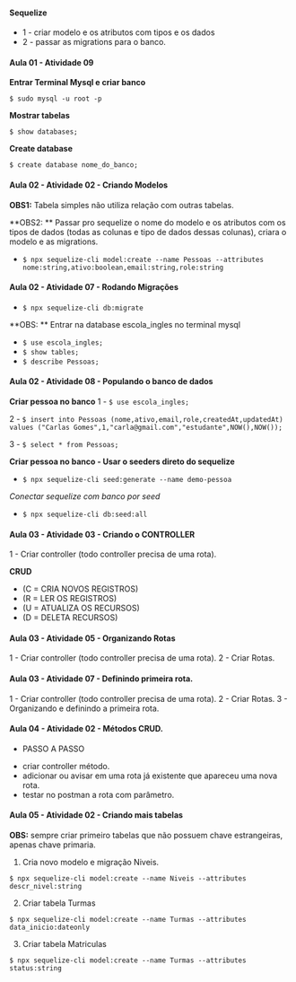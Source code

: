 #### Sequelize

- 1 - criar modelo e os atributos com tipos e os dados
- 2 - passar as migrations para o banco.

#### Aula 01 - Atividade 09

**Entrar Terminal Mysql e criar banco**

`$ sudo mysql -u root -p`

**Mostrar tabelas**

`$ show databases;`

**Create database**

`$ create database nome_do_banco;`

#### Aula 02 - Atividade 02 - Criando Modelos

**OBS1:** Tabela simples não utiliza relação com outras tabelas.

**OBS2: ** Passar pro sequelize o nome do modelo e os atributos com os tipos de dados (todas as colunas e tipo de dados dessas colunas), criara o modelo e as migrations.

- `$ npx sequelize-cli model:create --name Pessoas --attributes nome:string,ativo:boolean,email:string,role:string`

#### Aula 02 - Atividade 07 - Rodando Migrações

- `$ npx sequelize-cli db:migrate`

**OBS: ** Entrar na database escola_ingles no terminal mysql

- `$ use escola_ingles;`
- `$ show tables;`
- `$ describe Pessoas;`

#### Aula 02 - Atividade 08 - Populando o banco de dados

**Criar pessoa no banco**
1 - `$ use escola_ingles;`

2 - `$ insert into Pessoas (nome,ativo,email,role,createdAt,updatedAt) values ("Carlas Gomes",1,"carla@gmail.com","estudante",NOW(),NOW());`

3 - `$ select * from Pessoas;`

**Criar pessoa no banco - Usar o seeders direto do sequelize**

- `$ npx sequelize-cli seed:generate --name demo-pessoa`

_Conectar sequelize com banco por seed_

- `$ npx sequelize-cli db:seed:all`

#### Aula 03 - Atividade 03 - Criando o CONTROLLER

1 - Criar controller (todo controller precisa de uma rota).

**CRUD**

- (C = CRIA NOVOS REGISTROS)
- (R = LER OS REGISTROS)
- (U = ATUALIZA OS RECURSOS)
- (D = DELETA RECURSOS)

#### Aula 03 - Atividade 05 - Organizando Rotas

1 - Criar controller (todo controller precisa de uma rota).
2 - Criar Rotas.

#### Aula 03 - Atividade 07 - Definindo primeira rota.

1 - Criar controller (todo controller precisa de uma rota).
2 - Criar Rotas.
3 - Organizando e definindo a primeira rota.

#### Aula 04 - Atividade 02 - Métodos CRUD.

- PASSO A PASSO

* criar controller método.
* adicionar ou avisar em uma rota já existente que apareceu uma nova rota.
* testar no postman a rota com parâmetro.

#### Aula 05 - Atividade 02 - Criando mais tabelas

**OBS:** sempre criar primeiro tabelas que não possuem chave estrangeiras, apenas chave primaria.

1. Cria novo modelo e migração Niveis.

`$ npx sequelize-cli model:create --name Niveis --attributes descr_nivel:string`

2. Criar tabela Turmas

`$ npx sequelize-cli model:create --name Turmas --attributes data_inicio:dateonly`

3. Criar tabela Matriculas

`$ npx sequelize-cli model:create --name Turmas --attributes status:string`
